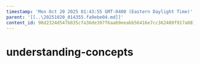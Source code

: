 ```yaml
---
timestamp: 'Mon Oct 20 2025 01:43:55 GMT-0400 (Eastern Daylight Time)'
parent: '[[..\20251020_014355.fa9ebe04.md]]'
content_id: 98d2324d547b035cfa36de397f6aa69eeabb56416e7cc362489f917a8812119f
---
```


# understanding-concepts

